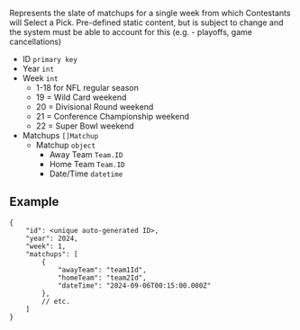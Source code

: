 Represents the slate of matchups for a single week from which Contestants will Select a Pick.
Pre-defined static content, but is subject to change and the system must be able to account for this (e.g. - playoffs, game cancellations)

- ID `primary key`
- Year `int`
- Week `int`
	- 1-18 for NFL regular season
	- 19 = Wild Card weekend
	- 20 = Divisional Round weekend
	- 21 = Conference Championship weekend
	- 22 = Super Bowl weekend
- Matchups `[]Matchup`
	- Matchup `object`
		- Away Team `Team.ID`
		- Home Team `Team.ID`
		- Date/Time `datetime`
## Example
```
{
	"id": <unique auto-generated ID>,
	"year": 2024,
	"week": 1,
	"matchups": [
		{
			"awayTeam": "team1Id",
			"homeTeam": "team2Id",
			"dateTime": "2024-09-06T00:15:00.000Z"
		},
		// etc.
	]
}
```